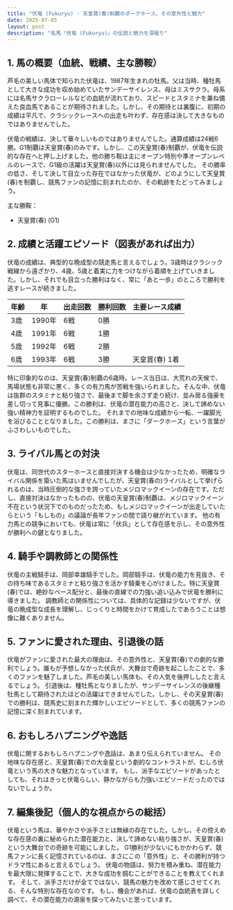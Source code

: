 ```yaml
---
title: "伏竜 (Fukuryu) - 天皇賞(春)制覇のダークホース、その意外性と魅力"
date: 2025-07-05
layout: post
description: "名馬『伏竜 (Fukuryu)』の伝説と魅力を深堀り"
---
```


## 1. 馬の概要（血統、戦績、主な勝鞍）

芦毛の美しい馬体で知られた伏竜は、1987年生まれの牡馬。父は当時、種牡馬として大きな成功を収め始めていたサンデーサイレンス、母はミスサクラ。母系には名馬サクラローレルなどの血統が流れており、スピードとスタミナを兼ね備えた良血馬であることが期待されました。しかし、その期待とは裏腹に、初期の成績は平凡で、クラシックレースへの出走も叶わず、存在感は決して大きなものではありませんでした。

伏竜の戦績は、決して華々しいものではありませんでした。通算成績は24戦6勝。G1制覇は天皇賞(春)のみです。しかし、この天皇賞(春)制覇が、伏竜を伝説的な存在へと押し上げました。他の勝ち鞍は主にオープン特別や準オープンレベルのレースで、G1級の活躍は天皇賞(春)以外には見られませんでした。  その勝率の低さ、そして決して目立った存在ではなかった伏竜が、どのようにして天皇賞(春)を制覇し、競馬ファンの記憶に刻まれたのか、その軌跡をたどってみましょう。


主な勝鞍：

* 天皇賞(春) (G1)


## 2. 成績と活躍エピソード（図表があれば出力）

伏竜の成績は、典型的な晩成型の競走馬と言えるでしょう。3歳時はクラシック戦線から遠ざかり、4歳、5歳と着実に力をつけながら着順を上げていきました。しかし、それでも目立った勝利はなく、常に「あと一歩」のところで勝利を逃すレースが続きました。

| 年齢 | 年 | 出走回数 | 勝利回数 | 主要レース成績 |
|---|---|---|---|---|
| 3歳 | 1990年 | 6戦 | 0勝 |  |
| 4歳 | 1991年 | 6戦 | 1勝 |  |
| 5歳 | 1992年 | 6戦 | 2勝 |  |
| 6歳 | 1993年 | 6戦 | 3勝 | 天皇賞(春) 1着 |


特に印象的なのは、天皇賞(春)制覇の6歳時。レース当日は、大荒れの天候で、馬場状態も非常に悪く、多くの有力馬が苦戦を強いられました。そんな中、伏竜は抜群のスタミナと粘り強さで、最後まで脚を余さず走り続け、並み居る強豪を差し切って見事に優勝。この勝利は、伏竜の潜在能力の高さと、決して諦めない強い精神力を証明するものでした。  それまでの地味な成績から一転、一躍脚光を浴びることとなりました。この勝利は、まさに「ダークホース」という言葉がふさわしいものでした。


## 3. ライバル馬との対決

伏竜は、同世代のスターホースと直接対決する機会は少なかったため、明確なライバル関係を築いた馬はいませんでしたが、天皇賞(春の)ライバルとして挙げられるのは、当時圧倒的な強さを誇っていたメジロマックイーンの存在です。ただし、直接対決はなかったものの、伏竜の天皇賞(春)制覇は、メジロマックイーン不在という状況下でのものだったため、もしメジロマックイーンが出走していたらという「もしもの」の議論が長年ファンの間で語り継がれています。  他の有力馬との競争においても、伏竜は常に「伏兵」として存在感を示し、その意外性が勝利への鍵となりました。


## 4. 騎手や調教師との関係性

伏竜の主戦騎手は、岡部幸雄騎手でした。岡部騎手は、伏竜の能力を見抜き、その持ち味であるスタミナと粘り強さを活かす騎乗を心がけました。特に天皇賞(春)では、絶妙なペース配分と、最後の直線での力強い追い込みで伏竜を勝利に導きました。  調教師との関係性については、具体的な記録は少ないですが、伏竜の晩成型な成長を理解し、じっくりと時間をかけて育成したであろうことは想像に難くありません。


## 5. ファンに愛された理由、引退後の話

伏竜がファンに愛された最大の理由は、その意外性と、天皇賞(春)での劇的な勝利でしょう。誰もが予想しなかった伏兵が、大舞台で奇跡を起こしたことで、多くのファンを魅了しました。芦毛の美しい馬体も、その人気を後押ししたと言えるでしょう。  引退後は、種牡馬となりましたが、サンデーサイレンスの後継種牡馬として期待されたほどの活躍はできませんでした。しかし、その天皇賞(春)での勝利は、競馬史に刻まれた輝かしいエピソードとして、多くの競馬ファンの記憶に深く刻まれています。


## 6. おもしろハプニングや逸話

伏竜に関するおもしろハプニングや逸話は、あまり伝えられていません。  その地味な存在感と、天皇賞(春)での大金星という劇的なコントラストが、むしろ伏竜という馬の大きな魅力となっています。  もし、派手なエピソードがあったとしても、それはきっと伏竜らしい、静かながらも力強いエピソードだったのではないでしょうか。


## 7. 編集後記（個人的な視点からの総括）

伏竜という馬は、華やかさや派手さとは無縁の存在でした。しかし、その控えめな存在感の裏に秘められた潜在能力と、決して諦めない粘り強さが、天皇賞(春)という大舞台での奇跡を可能にしました。  G1勝利が少ないにもかかわらず、競馬ファンに長く記憶されているのは、まさにこの「意外性」と、その勝利が持つドラマ性にあると言えるでしょう。  伏竜の物語は、努力を積み重ね、潜在能力を最大限に発揮することで、大きな成功を掴むことができることを教えてくれます。  そして、派手さだけが全てではない、競馬の魅力を改めて感じさせてくれる、そんな特別な存在なのです。  もし、機会があれば、伏竜の血統表を詳しく調べて、その潜在能力の源泉を探ってみたいと思っています。
